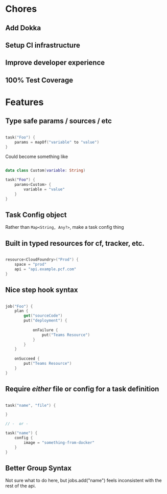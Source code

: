 
# Chores

## Add Dokka

## Setup CI infrastructure

## Improve developer experience

## 100% Test Coverage

# Features

## Type safe params / sources / etc

```kotlin

task("Foo") {
    params = mapOf("variable" to "value")
}

```

Could become something like

```kotlin

data class Custom(variable: String)

task("Foo") {
    params<Custom> {
        variable = "value"
    }
}

```

## Task Config object

Rather than `Map<String, Any?>`, make a task config thing

## Built in typed resources for cf, tracker, etc.

```kotlin

resource<CloudFoundry>("Prod") {
    space = "prod"
    api = "api.example.pcf.com"
}

```

## Nice step hook syntax

```kotlin

job("Foo") {
    plan {
        get("sourceCode")
        put("deployment") {
        
            onFailure {
                put("Teams Resource")
            }
        }
    }
    
    onSucceed {
        put("Teams Resource")
    }
}

```

## Require *either* file or config for a task definition

```kotlin

task("name", "file") {

}

// -  or -

task("name") {
    config {
        image = "something-from-docker"
    }
}

```

## Better Group Syntax

Not sure what to do here, but jobs.add("name") feels inconsistent with the rest of the api.